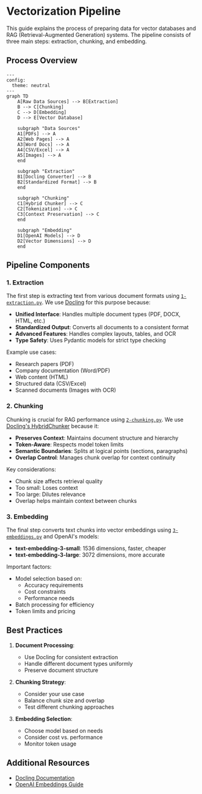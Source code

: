 # Vectorization Pipeline

This guide explains the process of preparing data for vector databases and RAG (Retrieval-Augmented Generation) systems. The pipeline consists of three main steps: extraction, chunking, and embedding.

## Process Overview

```mermaid
---
config:
  theme: neutral
---
graph TD
    A[Raw Data Sources] --> B[Extraction]
    B --> C[Chunking]
    C --> D[Embedding]
    D --> E[Vector Database]
    
    subgraph "Data Sources"
    A1[PDFs] --> A
    A2[Web Pages] --> A
    A3[Word Docs] --> A
    A4[CSV/Excel] --> A
    A5[Images] --> A
    end
    
    subgraph "Extraction"
    B1[Docling Converter] --> B
    B2[Standardized Format] --> B
    end
    
    subgraph "Chunking"
    C1[Hybrid Chunker] --> C
    C2[Tokenization] --> C
    C3[Context Preservation] --> C
    end
    
    subgraph "Embedding"
    D1[OpenAI Models] --> D
    D2[Vector Dimensions] --> D
    end
```

## Pipeline Components

### 1. Extraction

The first step is extracting text from various document formats using [`1-extraction.py`](1-extraction.py). We use [Docling](https://docling-project.github.io/docling/) for this purpose because:

- **Unified Interface**: Handles multiple document types (PDF, DOCX, HTML, etc.)
- **Standardized Output**: Converts all documents to a consistent format
- **Advanced Features**: Handles complex layouts, tables, and OCR
- **Type Safety**: Uses Pydantic models for strict type checking

Example use cases:
- Research papers (PDF)
- Company documentation (Word/PDF)
- Web content (HTML)
- Structured data (CSV/Excel)
- Scanned documents (Images with OCR)

### 2. Chunking

Chunking is crucial for RAG performance using [`2-chunking.py`](2-chunking.py). We use [Docling's HybridChunker](https://docling-project.github.io/docling/examples/hybrid_chunking/) because it:

- **Preserves Context**: Maintains document structure and hierarchy
- **Token-Aware**: Respects model token limits
- **Semantic Boundaries**: Splits at logical points (sections, paragraphs)
- **Overlap Control**: Manages chunk overlap for context continuity

Key considerations:
- Chunk size affects retrieval quality
- Too small: Loses context
- Too large: Dilutes relevance
- Overlap helps maintain context between chunks

### 3. Embedding

The final step converts text chunks into vector embeddings using [`3-embeddings.py`](3-embeddings.py) and OpenAI's models:

- **text-embedding-3-small**: 1536 dimensions, faster, cheaper
- **text-embedding-3-large**: 3072 dimensions, more accurate

Important factors:
- Model selection based on:
  - Accuracy requirements
  - Cost constraints
  - Performance needs
- Batch processing for efficiency
- Token limits and pricing

## Best Practices

1. **Document Processing**:
   - Use Docling for consistent extraction
   - Handle different document types uniformly
   - Preserve document structure

2. **Chunking Strategy**:
   - Consider your use case
   - Balance chunk size and overlap
   - Test different chunking approaches

3. **Embedding Selection**:
   - Choose model based on needs
   - Consider cost vs. performance
   - Monitor token usage

## Additional Resources

- [Docling Documentation](https://docling-project.github.io/docling/)
- [OpenAI Embeddings Guide](https://platform.openai.com/docs/guides/embeddings)
